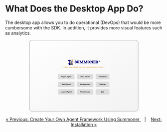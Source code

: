 # What Does the Desktop App Do?

The desktop app allows you to do operational (DevOps) that would be more cumbersome with the SDK. In addition, it provides more visual features such as analytics.

<p align="center">
  <img width="350px" src="../assets/screenshots/logged_in_rounded.png"/>
</p>


<p align="center">
  <a href="./index.md">&laquo; Previous: Create Your Own Agent Framework Using Summoner </a> &nbsp;&nbsp;&nbsp;|&nbsp;&nbsp;&nbsp; <a href="installation.md">Next: Installation &raquo;</a>
</p>